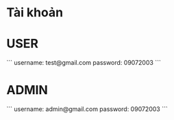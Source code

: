 # Tài khoản
<h1>USER</h1>
```
username: test@gmail.com
password: 09072003
```
<h1>ADMIN</h1>
```
username: admin@gmail.com
password: 09072003
```